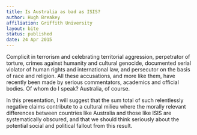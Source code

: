 ```yaml
---
title: Is Australia as bad as ISIS?
author: Hugh Breakey
affiliation: Griffith University
layout: bite
status: published
date: 24 Apr 2015
---
```


Complicit in terrorism and celebrating territorial aggression, perpetrator of torture, crimes against humanity and cultural genocide, documented serial violator of human rights and international law, and persecutor on the basis of race and religion. All these accusations, and more like them, have recently been made by serious commentators, academics and official bodies. Of whom do I speak? Australia, of course.

In this presentation, I will suggest that the sum total of such relentlessly negative claims contribute to a cultural milieu where the morally relevant differences between countries like Australia and those like ISIS are systematically obscured, and that we should think seriously about the potential social and political fallout from this result. 